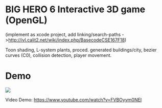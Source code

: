 # BIG HERO 6 Interactive 3D game (OpenGL)
(implement as xcode project, add linking/search-paths ->http://ivl.calit2.net/wiki/index.php/BasecodeCSE167F18)

Toon shading, L-system plants, proced. generated buildings/city, bezier curves (C0), collision detection, player movement.

# Demo
![](finding-mochi-demo.gif)  

Video Demo: https://www.youtube.com/watch?v=FVBOyvm0NEI   
